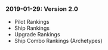 ### 2019-01-29: Version 2.0

* Pilot Rankings
* Ship Rankings
* Upgrade Rankings
* Ship Combo Rankings (Archetypes)